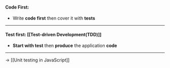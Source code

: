 #### Code First: 
- Write **code first** then cover it with **tests**
---
#### Test first: [[Test-driven Development(TDD)]] 
- **Start with test** then  **produce** the application **code**
---

→ [[Unit testing in JavaScript]]
